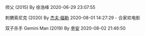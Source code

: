 师父 (2015) By 徐浩峰 2020-06-29 23:07:55

刺猬索尼克 (2020) By [杰夫·福勒](https://movie.douban.com/celebrity/1024763/) 2020-08-01 14:27:29 - 合家欢电影

双子杀手 Gemini Man (2019) By [李安](https://movie.douban.com/celebrity/1054421/) 2020-08-02 21:46:50

